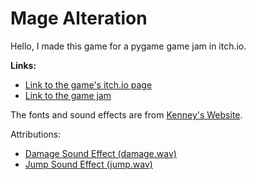 # Mage Alteration

Hello, I made this game for a pygame game jam in itch.io.

**Links:**

- [Link to the game's itch.io page]()
- [Link to the game jam](https://itch.io/jam/pygame-new-years-jam)

The fonts and sound effects are from [Kenney's Website](https://www.kenney.nl/).

Attributions:

- [Damage Sound Effect (damage.wav)]()
- [Jump Sound Effect (jump.wav)]()
